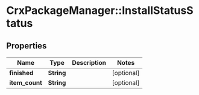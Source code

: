 # CrxPackageManager::InstallStatusStatus

## Properties
Name | Type | Description | Notes
------------ | ------------- | ------------- | -------------
**finished** | **String** |  | [optional] 
**item_count** | **String** |  | [optional] 


